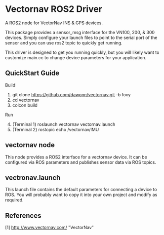 # Vectornav ROS2 Driver

A ROS2 node for VectorNav INS & GPS devices.

This package provides a sensor_msg interface for the VN100, 200, & 300 
devices. Simply configure your launch files to point to the serial port
of the sensor and you can use ros2 topic to quickly get running. 

This driver is designed to get you running quickly, but you will likely want 
to customize main.cc to change device parameters for your application.

## QuickStart Guide

Build

1. git clone https://github.com/dawonn/vectornav.git -b foxy
2. cd vectornav 
3. colcon build

Run

4. (Terminal 1) roslaunch vectornav vectornav.launch
5. (Terminal 2) rostopic echo /vectornav/IMU

## vectornav node

This node provides a ROS2 interface for a vectornav device. It can be configured
via ROS parameters and publishes sensor data via ROS topics.


## vectronav.launch

This launch file contains the default parameters for connecting a device to ROS.
You will probably want to copy it into your own project and modify as required. 


## References 

[1] http://www.vectornav.com/ "VectorNav"
